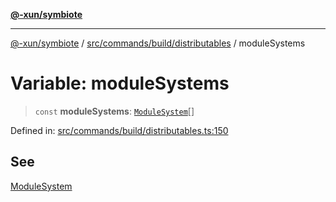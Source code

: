 [**@-xun/symbiote**](../../../../../README.md)

***

[@-xun/symbiote](../../../../../README.md) / [src/commands/build/distributables](../README.md) / moduleSystems

# Variable: moduleSystems

> `const` **moduleSystems**: [`ModuleSystem`](../enumerations/ModuleSystem.md)[]

Defined in: [src/commands/build/distributables.ts:150](https://github.com/Xunnamius/symbiote/blob/877e3120bdc7f2c76a05ae6085d5ac57197fd79f/src/commands/build/distributables.ts#L150)

## See

[ModuleSystem](../enumerations/ModuleSystem.md)
